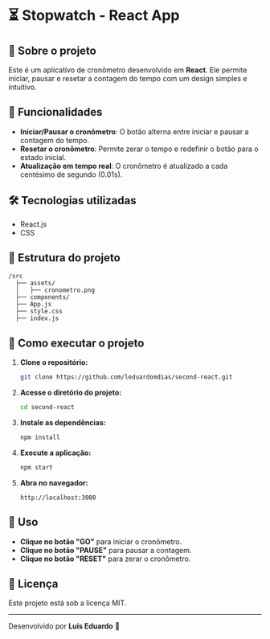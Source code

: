 # ⏳ Stopwatch - React App

## 📌 Sobre o projeto
Este é um aplicativo de cronômetro desenvolvido em **React**. Ele permite iniciar, pausar e resetar a contagem do tempo com um design simples e intuitivo.

## 🚀 Funcionalidades
- **Iniciar/Pausar o cronômetro**: O botão alterna entre iniciar e pausar a contagem do tempo.
- **Resetar o cronômetro**: Permite zerar o tempo e redefinir o botão para o estado inicial.
- **Atualização em tempo real**: O cronômetro é atualizado a cada centésimo de segundo (0.01s).

## 🛠️ Tecnologias utilizadas
- React.js
- CSS

## 📂 Estrutura do projeto
```
/src
  ├── assets/
  │   ├── cronometro.png
  ├── components/
  ├── App.js
  ├── style.css
  ├── index.js
```

## 🎯 Como executar o projeto
1. **Clone o repositório:**
   ```sh
   git clone https://github.com/leduardomdias/second-react.git
   ```
2. **Acesse o diretório do projeto:**
   ```sh
   cd second-react
   ```
3. **Instale as dependências:**
   ```sh
   npm install
   ```
4. **Execute a aplicação:**
   ```sh
   npm start
   ```
5. **Abra no navegador:**
   ```
   http://localhost:3000
   ```

## 📌 Uso
- **Clique no botão "GO"** para iniciar o cronômetro.
- **Clique no botão "PAUSE"** para pausar a contagem.
- **Clique no botão "RESET"** para zerar o cronômetro.


## 📄 Licença
Este projeto está sob a licença MIT.

---
Desenvolvido por **Luís Eduardo** 🚀

